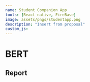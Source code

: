 ```yaml
---
name: Student Companion App
tools: [React-native, FireBase]
image: assets/pngs/studentapp.png
description: "Insert from proposal"
custom_js: 
---
```



# BERT
## Report